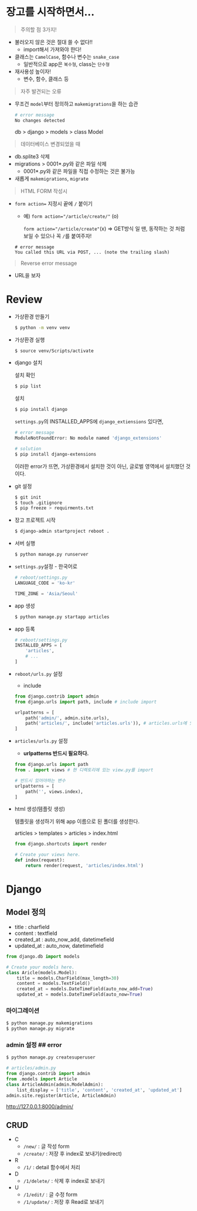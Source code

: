 # 장고를 시작하면서...

> 주의할 점 3가지!

* 불러오지 않은 것은 절대 쓸 수 없다!!
  * import해서 가져와야 한다!
* 클래스는 `CamelCase`, 함수나 변수는 `snake_case`
  * 일반적으로 app은 `복수형`, class는 `단수형`
* 재사용성 높이자!
  * 변수, 함수, 클래스 등

> 자주 발견되는 오류

* 무조건 `model`부터 정의하고 `makemigrations`을 하는 습관

  ```bash
  # error message
  No changes detected
  ```

  db > django > models > class Model

> 데이터베이스 변경되었을 때

- db.splite3 삭제
- migrations > 0001*.py와 같은 파일 삭제
  - 0001*.py와 같은 파일을 직접 수정하는 것은 불가능
- 새롭게 `makemigrations`, `migrate`

> HTML FORM 작성시

* `form action=` 지정시 끝에 `/` 붙이기

  * 예) `form action="/article/create/"` (o)

    `form action="/article/create"`(x) => GET방식 일 땐, 동작하는 것 처럼 보일 수 있으나 꼭 `/`를 붙여주자!

  ```
  # error message
  You called this URL via POST, ... (note the trailing slash)
  ```

> Reverse error message

* URL을 보자

# Review

* 가상환경 만들기

  ```bash
  $ python -m venv venv
  ```

  

* 가상환경 실행

  ```bash
  $ source venv/Scripts/activate
  ```

  

* django 설치

  설치 확인

  ```bash
  $ pip list
  ```

  설치

  ```bash
  $ pip install django 
  ```

  `settings.py`의 INSTALLED_APPS에 `django_extiensions` 있다면,

  ```bash
  # error message
  ModuleNotFoundError: No module named 'django_extensions'
  
  # solution
  $ pip install django-extensions
  ```

  이러한 error가 뜨면, 가상환경에서 설치한 것이 아닌, 글로벌 영역에서 설치했던 것이다.

* git 설정

  ```bash
  $ git init
  $ touch .gitignore
  $ pip freeze > requirments.txt
  ```

* 장고 프로젝트 시작

  ```bash
  $ django-admin startproject reboot .
  ```

* 서버 실행

  ```bash
  $ python manage.py runserver
  ```

* `settings.py`설정 - 한국어로

  ```python
  # reboot/settings.py
  LANGUAGE_CODE = 'ko-kr'
  
  TIME_ZONE = 'Asia/Seoul'
  ```

* app 생성

  ```bash
  $ python manage.py startapp articles
  ```

* app 등록

  ```python
  # reboot/settings.py
  INSTALLED_APPS = [
      'articles',
      # ...
  ]
  ```

  

* `reboot/urls.py` 설정

  * include

  ```python
  from django.contrib import admin
  from django.urls import path, include # include import
  
  urlpatterns = [
      path('admin/', admin.site.urls),
      path('articles/', include('articles.urls')), # articles.urls에 있는 것을 포함하겠다.
  ]
  ```

* `articles/urls.py` 설정

  * **urlpatterns 반드시 필요하다.**

  ```python
  from django.urls import path
  from . import views # 현 디렉토리에 있는 view.py를 import
  
  # 반드시 있어야하는 변수
  urlpatterns = [
      path('', views.index),
  ]
  ```

* html 생성(템플릿 생성)

  템플릿을 생성하기 위해 app 이름으로 된 폴더를 생성한다.

  articles > templates > articles > index.html

  ```python
  from django.shortcuts import render
  
  # Create your views here.
  def index(request):
      return render(request, 'articles/index.html')
  ```

# Django

## Model 정의

* title : charfield
* content : textfield
* created_at : auto_now_add, datetimefield
* updated_at : auto_now, datetimefield

```python
from django.db import models

# Create your models here.
class Aricle(models.Model):
    title = models.CharField(max_length=30)
    content = models.TextField()
    created_at = models.DateTimeField(auto_now_add=True)
    updated_at = models.DateTimeField(auto_now=True)
```



### 마이그레이션 

```bash
$ python manage.py makemigrations
$ python manage.py migrate
```



### admin 설정 ## error

```bash
$ python manage.py createsuperuser
```

```python
# articles/admin.py
from django.contrib import admin
from .models import Article
class ArticleAdmin(admin.ModelAdmin):
    list_display = ['title', 'content', 'created_at', 'updated_at']
admin.site.register(Article, ArticleAdmin)
```

http://127.0.0.1:8000/admin/



## CRUD

* C
  * `/new/` : 글 작성 form
  * `/create/` : 저장 후 index로 보내기(redirect)
* R
  * `/1/` : detail 함수에서 처리
* D
  * `/1/delete/` : 삭제 후 index로 보내기
* U
  * `/1/edit/` : 글 수정 form
  * `/1/update/` : 저장 후 Read로 보내기